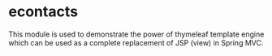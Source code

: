 econtacts
=========

This module is used to demonstrate the power of thymeleaf template engine which can be used as a complete replacement of JSP (view) in Spring MVC.